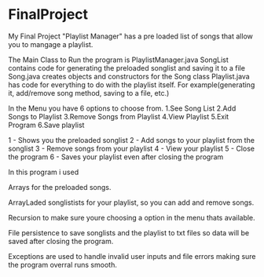 # FinalProject


My Final Project "Playlist Manager" has a pre loaded list of songs that allow you to mangage a playlist.

The Main Class to Run the program is PlaylistManager.java
SongList contains code for generating the preloaded songlist and saving it to a file
Song.java creates objects and constructors for the Song class
Playlist.java has code for everything to do with the playlist itself. For example(generating it, add/remove song method, saving to a file, etc.)


In the Menu you have 6 options to choose from. 
1.See Song List
2.Add Songs to Playlist
3.Remove Songs from Playlist
4.View Playlist
5.Exit Program
6.Save playlist

1 - Shows you the preloaded songlist
2 - Add songs to your playlist from the songlist
3 - Remove songs from your playlist
4 - View your playlist 
5 - Close the program
6 - Saves your playlist even after closing the program

In this program i used

Arrays for the preloaded songs.

ArrayLaded songlistists for your playlist, so you can add and remove songs.

Recursion to make sure youre choosing a option in the menu thats available.

File persistence to save songlists and the playlist to txt files so data will be saved after closing the program.

Exceptions are used to handle invalid user inputs and file errors making sure the program overral runs smooth.
